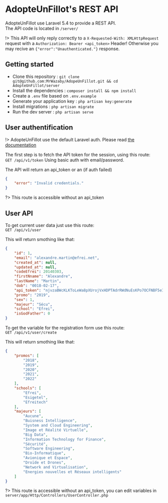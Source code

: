 # AdopteUnFillot's REST API

AdopteUnFillot use Laravel 5.4 to provide a REST API.   
The API code is located in `/server/`

!> This API will only reply correctly to a `X-Requested-With: XMLHttpRequest` request with a `Authorization: Bearer <api_token>` Header! Otherwise you may recive an `{"error":"Unauthenticated."}` response.

## Getting started

- Clone this repository : `git clone git@github.com:MrWazaby/AdopeUnFillot.git && cd AdopteUnFillot/server`
- Install the dependencies : `composer install && npm install`
- Create a `.env` file based on `.env.example`
- Generate your application key : `php artisan key:generate`
- Install migrations : `php artisan migrate`
- Run the dev server : `php artisan serve`


## User authentification

!> AdopteUnFillot use the default Laravel auth. Please read [the documentation](https://laravel.com/docs/5.4/authentication)  

The first step is to fetch the API token for the session, using this route:  
`GET /api/v1/token`
Using basic auth with email/password.  

The API will return an api_token or an (if auth failed)
``` json
{
    "error": "Invalid credentials."
}
```

?> This route is accessible without an api_token

## User API

To get current user data just use this route:  
`GET /api/v1/user`

This will return smothing like that:
``` json
{
    "id": 1,
    "email": "alexandre.martin@efrei.net",
    "created_at": null,
    "updated_at": null,
    "codeEfrei": 20140303,
    "firstNname": "Alexandre",
    "lastName": "Martin",
    "dob": "0018-02-17",
    "api_token": "njvzaBWcKLKToLeWa8pXUrojVxHDPTAdrRWdNuEsKPo7OCFNBF5eIxyulo9n",
    "promo": "2019",
    "sex": 1,
    "majeur": "Sécu",
    "school": "Efrei",
    "isGodFather": 0
}
```

To get the variable for the registration form use this route:  
`GET /api/v1/user/create`

This will return smothing like that:
``` json
{
    "promos": [
        "2018",
        "2019",
        "2020",
        "2021",
        "2022"
    ],
    "schools": [
        "Efrei",
        "Esigetel",
        "Efreitech"
    ],
    "majeurs": [
        "Aucune",
        "Buisness Intelligence",
        "System and Cloud Engineering",
        "Image et Réalité Virtuelle",
        "Big Data",
        "Information Technology for Finance",
        "Sécurité",
        "Software Engineering",
        "Bio-Informatique",
        "Avionique et Espace",
        "Droïde et Drones",
        "Network and Virtualisation",
        "Energies nouvelles et Réseaux intelligents"
    ]
}
```

?> This route is accessible without an api_token, you can edit variables in `server/app/Http/Controllers/UserController.php`
